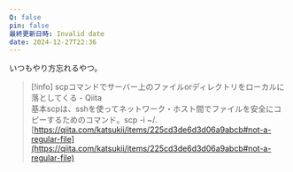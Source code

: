```yaml
---
Q: false
pin: false
最終更新日時: Invalid date
date: 2024-12-27T22:36
---
```

  

いつもやり方忘れるやつ。

  

  

  

  

> [!info] scpコマンドでサーバー上のファイルorディレクトリをローカルに落としてくる - Qiita  
> 基本scpは、sshを使ってネットワーク・ホスト間でファイルを安全にコピーするためのコマンド。scp -i ~/.  
> [https://qiita.com/katsukii/items/225cd3de6d3d06a9abcb#not-a-regular-file](https://qiita.com/katsukii/items/225cd3de6d3d06a9abcb#not-a-regular-file)